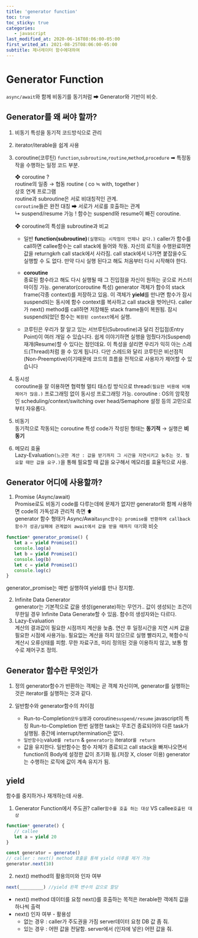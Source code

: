 ```yaml
---
title: 'generator function'
toc: true
toc_sticky: true
categories:
   - javascript
last_modified_at: 2020-06-16T08:06:00-05:00
first_writed_at: 2021-08-25T08:06:00-05:00
subtitle: 제너레이터 함수에대하여
---
```


# Generator Function

`async/await`와 함께 비동기를 동기처럼 ➡ Generator와 기반이 비슷.

## Generator를 왜 써야 할까?

1. 비동기 특성을 동기적 코드방식으로 관리

2. iterator/iterable을 쉽게 사용

3. coroutine(코루틴)
   `function`,`subroutine`,`routine`,`method`,`procedure` ➡ 특정동작을 수행하는 일정 코드 부분.

   ❖ coroutine ? <br/> routine의 일종 → 협동 routine ( co ≒ with, together ) <br/> 상호 연계 프로그램 <br/> routine과 subroutine은 서로 비대칭적인 관계.<br/> `coroutine`들은 완전 대칭 ➡ 서로가 서로를 호출하는 관계  
    ↳ suspend/resume 가능 ! 함수는 suspend와 resume이 빠진 coroutine.

   ❖ coroutine의 특성을 subroutine과 비교

   -  일반 **function(subroutine)**`(실행되는 시작점이 언제나 같다.)`
      caller가 함수를 call하면 callee함수는 call stack에 들어와 작동.
      자신의 로직을 수행완료하면 값을 returngkrh call stack에서 사라짐.
      call stack에서 나가면 붙잡을수도 실행할 수 도 없다.
      만약 다시 실행 된다고 해도 처음부터 다시 시작해야 한다.
   -  **coroutine**  
       종료된 함수라고 해도 다시 실행될 때 그 진입점을 자신이 원하는 곳으로 커스터 마이징 가능.
      generator(coroutine 특성) generator 객체가 함수의 stack frame(각종 context)를 저장하고 있음.
      이 객체가 **yield**를 만나면 함수가 잠시 suspend되는 동시에 함수 context를 복사하고 call stack을 벗어난다.
      caller가 next() method를 call하면 저장해둔 stack frame들이 복원됨.
      잠시 suspend되었던 함수는 `복원된 context`에서 실행.

   -  코루틴은 우리가 잘 알고 있는 서브루틴(Subroutine)과 달리 진입점(Entry Point)이 여러 개일 수 있습니다.
      쉽게 이야기하면 실행을 멈췄다가(Suspend) 재개(Resume)할 수 있다는 점인데요.
      이 특성을 살리면 우리가 익히 아는 스레드(Thread)처럼 쓸 수 있게 됩니다.
      다만 스레드와 달리 코루틴은 비선점적(Non-Preemptive)이기때문에
      코드의 흐름을 전적으로 사용자가 제어할 수 있습니다

4. 동시성  
   coroutine을 잘 이용하면 협력형 멀티 태스킹 방식으로 thread`(필요한 비용에 비해 제어가 많음.)` 프로그래밍 없이 동시성 프로그래밍 가능.
   coroutine : OS의 암묵정인 scheduling/context/switching over head/Semaphore 설정 등의 고민으로부터 자유롭다.

5. 비동기  
   동기적으로 작동되는 coroutine 특성
   code가 작성된 형태는 **동기적** → 실행은 **비동기**

6. 메모리 효율  
   Lazy-Evaluation`(느긋한 계산 : 값을 받기까지 그 시간을 지연시키고 늦추는 것. 필요할 때만 값을 요구.)`을 통해 필요할 때 값을 요구해서 메모리를 효율적으로 사용.

## Generator 어디에 사용할까?

1. Promise (Async/await)  
   Promise로도 비동기 code를 다루는데에 문제가 없지만 generator와 함께 사용하면 code의 가독성과 관리적 측면 ⬆  
   generator 함수 형태가 Async/Await`async함수는 promise를 반환하며 callback함수가 성공/실패에 관계없이 await에서 값을 받을 때까지 대기`와 비슷

```javascript
function* generator_promise() {
   let a = yield Promise1()
   console.log(a)
   let b = yield Promise1()
   console.log(b)
   let c = yield Promise1()
   console.log(c)
}
```

generator_promise는 매번 실행하여 yield를 만나 정지함.

2. Infinite Data Generator  
   generator는 기본적으로 값을 생성(generate)하는 무언가..
   값이 생성되는 조건이 무한일 경우 Infinite Data Generate할 수 있음.
   함수의 생성자와는 다르다.
3. Lazy-Evaluation  
   계산의 결과값이 필요한 시점까지 계산을 늦춤.
   연산 후 일정시간을 지연 시켜 값을 필요한 시점에 사용가능.
   필요없는 계산을 하지 않으므로 실행 빨라지고, 복함수식 계산시 오류상태를 피함.
   무한 자료구조, 미리 정의된 것을 이용하지 않고, 보통 함수로 제어구조 정의.

## Generator 함수란 무엇인가

1. 정의
   generator함수가 반환하는 객체는 곧 객체 자신이며, generator를 실행하는 것은 iterator를 실행하는 것과 같다.

2. 일반함수와 generator함수의 차이점

   -  Run-to-Completion`모두실행`과 coroutine`suspend/resume`
      javascript의 특징 Run-to-Completion
      한번 실행한 task는 무조건 종료되어야 다른 task가 실행됨.
      중간에 interrupt/termination은 없다.
   -  `일반함수는`value`를 return` & `generator는` iterator`를 return`
   -  값을 유지한다.
      일반함수는 함수 자체가 종료되고 call stack을 빠져나오면서
      function의 Body에 설정한 값이 초기화 됨.(저장 X, closer 이용)
      generator는 수행하는 로직에 값이 계속 유지가 됨.

## yield

함수를 중지하거나 재개하는데 사용.

1. Generator Function에서 주도권? caller`함수를 호출 하는 대상` VS callee`호출된 대상`

```javascript
function* generate() {
   // callee
   let a = yield 20
}

const generator = generate()
// caller : next() method 호출을 통해 yield 이후를 제거 가능
generator.next(10)
```

2. next() method의 활용의미와 인자 여부

```javascript
next(_________) //yield 왼쪽 변수의 값으로 할당
```

-  next() method 데이터를 요청
   next()를 호출하는 목적은 iterable한 객에츼 값을 하나씩 출력
-  next() 인자 여부 - 활용성
   -  없는 경우 : caller가 주도권을 가짐 server데이터 요청 DB 값 좀 줘.
   -  있는 경우 : 어떤 값을 전달함. server에서 (인자에 넣은) 어떤 값을 줘.







